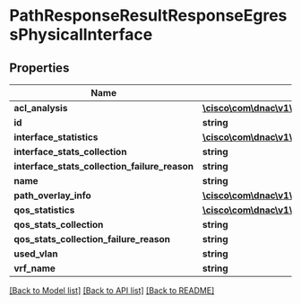 # PathResponseResultResponseEgressPhysicalInterface

## Properties
Name | Type | Description | Notes
------------ | ------------- | ------------- | -------------
**acl_analysis** | [**\cisco\com\dnac\v1\api\client\model\PathResponseResultResponseEgressPhysicalInterfaceAclAnalysis**](PathResponseResultResponseEgressPhysicalInterfaceAclAnalysis.md) |  | [optional] 
**id** | **string** |  | [optional] 
**interface_statistics** | [**\cisco\com\dnac\v1\api\client\model\PathResponseResultResponseEgressPhysicalInterfaceInterfaceStatistics**](PathResponseResultResponseEgressPhysicalInterfaceInterfaceStatistics.md) |  | [optional] 
**interface_stats_collection** | **string** |  | [optional] 
**interface_stats_collection_failure_reason** | **string** |  | [optional] 
**name** | **string** |  | [optional] 
**path_overlay_info** | [**\cisco\com\dnac\v1\api\client\model\PathResponseResultResponseEgressPhysicalInterfacePathOverlayInfo[]**](PathResponseResultResponseEgressPhysicalInterfacePathOverlayInfo.md) |  | [optional] 
**qos_statistics** | [**\cisco\com\dnac\v1\api\client\model\PathResponseResultResponseEgressPhysicalInterfaceQosStatistics[]**](PathResponseResultResponseEgressPhysicalInterfaceQosStatistics.md) |  | [optional] 
**qos_stats_collection** | **string** |  | [optional] 
**qos_stats_collection_failure_reason** | **string** |  | [optional] 
**used_vlan** | **string** |  | [optional] 
**vrf_name** | **string** |  | [optional] 

[[Back to Model list]](../README.md#documentation-for-models) [[Back to API list]](../README.md#documentation-for-api-endpoints) [[Back to README]](../README.md)


